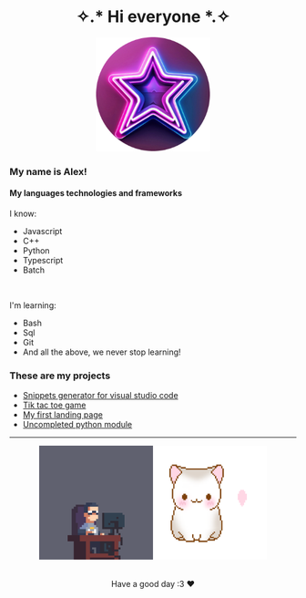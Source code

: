 <h1 align="center">✧.* Hi everyone *.✧</h1>
<div align="center">
  <img src="assets/images/star-logo-rounded.png" alt="se calló :(" height="200px">
</div>

### My name is Alex!

#### My languages technologies and frameworks
I know:
- Javascript
- C++
- Python
- Typescript
- Batch
  
<br>

I'm learning:
- Bash
- Sql
- Git
- And all the above, we never stop learning!

### These are my projects
- <a href="https://alexwithstars.github.io/pages/snipps/">Snippets generator for visual studio code</a>
- <a href="https://alexwithstars.github.io/pages/ter/">Tik tac toe game</a>
- <a href="https://alexwithstars.github.io/pages/audi/">My first landing page</a>
- <a href="https://github.com/alexwithstars/Unique-Tools">Uncompleted python module</a>

---

<div align="center">
  <img src="assets/images/coding.gif" alt="se calló :(" height="200px"><img src="assets/images/LoveCat.gif" alt="se calló :(" height="200px">
  <br><br>
  <p>Have a good day :3 ❤️</p>
</div>
<!-- <img src="assets/images/bongo.gif" alt="se calló :(" height="200px"> -->

<!---
alexwithstars/alexwithstars is a ✨ special ✨ repository because its `README.md` (this file) appears on your GitHub profile.
You can click the Preview link to take a look at your changes.
--->
